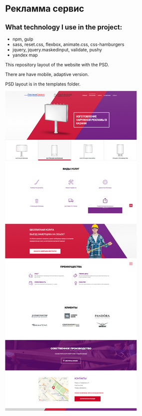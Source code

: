 # Рекламма сервис

## What technology I use in the project:

 - npm, gulp
 - sass, reset.css, flexbox, animate.css, css-hamburgers
 - jquery, jquery.maskedinput, validate, pushy
 - yandex map
 
This repository layout of the website with the PSD.
 
There are have mobile, adaptive version. 
 
PSD layout is in the templates folder.

![template layout](./template/maket.png)